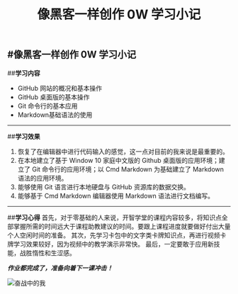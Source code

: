 ﻿---
layout: post
title: 像黑客一样创作 0W 学习小记
categories: [blog ] 
tags: [OPENMINDCLUB， ] 
description: 涨姿势……

--- 
#**像黑客一样创作 0W 学习小记** 
--- 

##**学习内容** 
* GitHub 网站的概况和基本操作
* GitHub 桌面版的基本操作
* Git 命令行的基本应用
* Markdown基础语法的使用

---
##**学习效果**
1. 恢复了在编辑器中进行代码输入的感觉，这一点对目前的我来说是最重要的。
2. 在本地建立了基于 Window 10 家庭中文版的 Github 桌面版的应用环境；建立了 Git 命令行的应用环境；以 Cmd Markdown 为基础建立了 Markdown 语法的应用环境。
3. 能够使用 Git 语言进行本地硬盘与 GitHub 资源库的数据交换。
4. 能够基于 Cmd Markdown 编辑器使用 Markdown 语法进行文档编写。

---
##**学习心得**
首先，对于零基础的人来说，开智学堂的课程内容较多，将知识点全部掌握所需的时间远大于课程助教建议的时间。要跟上课程进度就要做好付出大量个人空闲时间的准备。
其次，先学习卡包中的文字类卡牌知识点，再进行视频卡牌学习效果较好，因为视频中的教学演示非常快。
最后，一定要敢于应用新技能，战胜惰性和生涩感。

**_作业都完成了，准备向着下一课冲击！_**

![奋战中的我](http://pic.ffsky.net/images/2015/11/16/a85bdb3b004815fe59cb857c6ef53d83.md.jpg)




